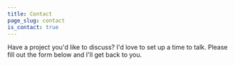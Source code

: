 ```yaml
---
title: Contact
page_slug: contact
is_contact: true
---
```


<p class="lead">Have a project you'd like to discuss? I'd love to set up a time to talk. Please fill out the form below and I'll get back to you.</p>